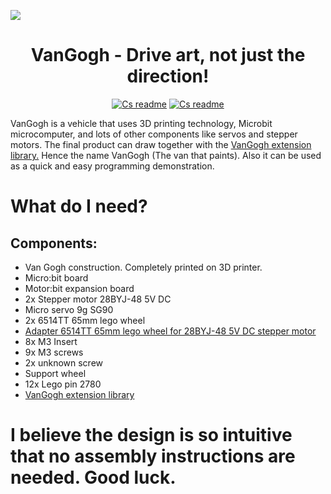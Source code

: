 <p><img src="https://github.com/pslib-cz/2022-p2a-mme-pppp-Pixelgon/blob/main/media/VanGogh.jpg"></p>
<h1 align="center">VanGogh - Drive art, not just the direction!</h1>
<p align="center">
<a href="https://github.com/pslib-cz/2022-p2a-mme-pppp-Pixelgon/blob/main/README.md"><img alt="Cs readme" src="https://img.shields.io/badge/lang-en-blue"></a>
<a href="https://github.com/pslib-cz/2022-p2a-mme-pppp-Pixelgon/blob/main/README.cs.md"><img alt="Cs readme" src="https://img.shields.io/badge/lang-cs-red"></a>
</p>

VanGogh is a vehicle that uses 3D printing technology, Microbit microcomputer, and lots of other components like servos and stepper motors. The final product can draw together with the <a href="https://github.com/Pixelgon/pxt-pixelgon-example">VanGogh extension library.</a> Hence the name VanGogh (The van that paints). Also it can be used as a quick and easy programming demonstration.

# What do I need?
## Components:
<ul>
  <li>Van Gogh construction. Completely printed on 3D printer.</li>
  <li>Micro:bit board</li>
  <li>Motor:bit expansion board</li>
  <li>2x Stepper motor 28BYJ-48 5V DC</li>
  <li>Micro servo 9g SG90</li>
  <li>2x 6514TT 65mm lego wheel</li>
  <li><a href="https://www.printables.com/cs/model/459596-connection-hub-for-28byj-48-stepper">Adapter 6514TT 65mm lego wheel for 28BYJ-48 5V DC stepper motor</a></li>
  <li>8x M3 Insert</li>
  <li>9x M3 screws</li>
  <li>2x unknown screw</li>
  <li>Support wheel</li>
  <li>12x Lego pin 2780</li>
  <li><a href="https://github.com/Pixelgon/pxt-pixelgon-example">VanGogh extension library</a></li>
</ul>

# I believe the design is so intuitive that no assembly instructions are needed. Good luck.